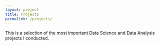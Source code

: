 ```yaml
---
layout: project
title: Projects
permalink: /projects/
---
```


This is a selection of the most important Data Science and Data Analysis projects I conducted.

